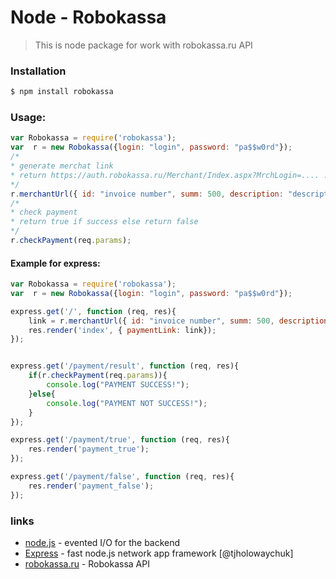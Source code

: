 # Node - Robokassa

> This is node package for work with robokassa.ru API

### Installation

```sh
$ npm install robokassa
```

### Usage:
```javascript
var Robokassa = require('robokassa');
var  r = new Robokassa({login: "login", password: "pa$$w0rd"});
/*
* generate merchat link
* return https://auth.robokassa.ru/Merchant/Index.aspx?MrchLogin=.... .... .....
*/
r.merchantUrl({ id: "invoice number", summ: 500, description: "description of invoice"});
/*
* check payment 
* return true if success else return false
*/
r.checkPayment(req.params);
```

#### Example for express:

```javascript
var Robokassa = require('robokassa');
var  r = new Robokassa({login: "login", password: "pa$$w0rd"});

express.get('/', function (req, res){
	link = r.merchantUrl({ id: "invoice number", summ: 500, description: "description"});
	res.render('index', { paymentLink: link});
});


express.get('/payment/result', function (req, res){
    if(r.checkPayment(req.params)){
        console.log("PAYMENT SUCCESS!");
    }else{
    	console.log("PAYMENT NOT SUCCESS!");
    }
});

express.get('/payment/true', function (req, res){
    res.render('payment_true');
});

express.get('/payment/false', function (req, res){
	res.render('payment_false');
});
```

### links

* [node.js](https://nodejs.org/) - evented I/O for the backend
* [Express](http://expressjs.com/api.html) - fast node.js network app framework [@tjholowaychuk]
* [robokassa.ru](http://www.robokassa.ru/ru/Doc/Ru/Interface.aspx) - Robokassa API
